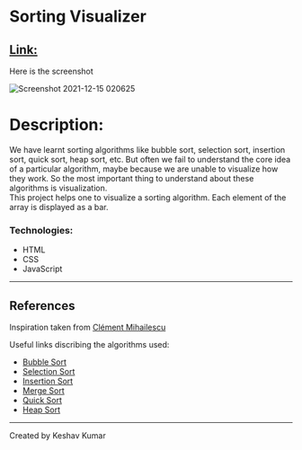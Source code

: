 # Sorting Visualizer
[Link:](https://0bmdze0dvipwxn02sin7oq-on.drv.tw/www.visualizer.com/)
--
Here is the screenshot

![Screenshot 2021-12-15 020625](https://user-images.githubusercontent.com/71294563/146080901-5f6e915b-f8cc-4023-be31-7343184dd30a.png)

<h1>Description:</h1>
<p>We have learnt sorting algorithms like bubble sort, selection sort, insertion sort, quick sort, heap sort, etc. But often we fail to understand the core idea of a particular algorithm, maybe because we are unable to visualize how they work. So the most important thing to understand about these algorithms is visualization. <br>This project helps one to visualize a sorting algorithm. Each element of the array is displayed as a bar.</p>


### Technologies:

- HTML 
- CSS
- JavaScript

---
## References
Inspiration taken from [Clément Mihailescu
](https://www.youtube.com/watch?v=pFXYym4Wbkc)

Useful links discribing the algorithms used:

- [Bubble Sort](https://www.geeksforgeeks.org/sorting-algorithms-visualization-bubble-sort/)
- [Selection Sort](https://www.geeksforgeeks.org/selection-sort-visualizer-in-javascript/)
- [Insertion Sort](https://www.geeksforgeeks.org/insertion-sort-visualization-using-javascript/)
- [Merge Sort](https://www.geeksforgeeks.org/sorting-algorithm-visualization-merge-sort/)
- [Quick Sort](https://www.geeksforgeeks.org/quick-sortlomuto-partition-visualization-using-javascript/)
- [Heap Sort](https://www.geeksforgeeks.org/heap-sort-visualization-using-javascript/)

---
Created by Keshav Kumar
